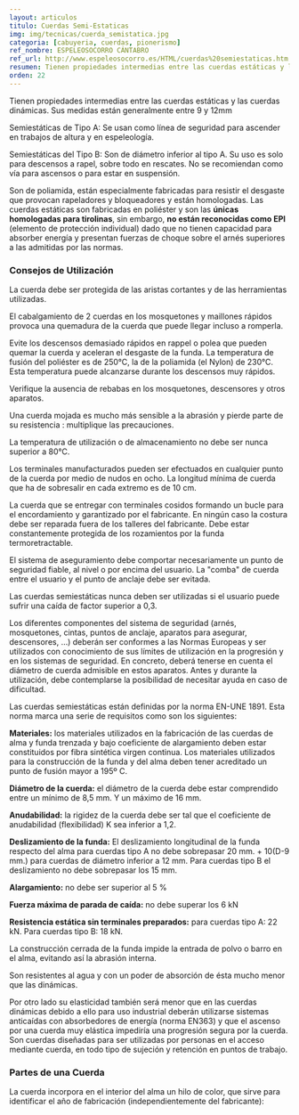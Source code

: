 ```yaml
---
layout: articulos
titulo: Cuerdas Semi-Estaticas
img: img/tecnicas/cuerda_semistatica.jpg
categoria: [cabuyeria, cuerdas, pionerismo]
ref_nombre: ESPELEOSOCORRO CÁNTABRO
ref_url: http://www.espeleosocorro.es/HTML/cuerdas%20semiestaticas.htm
resumen: Tienen propiedades intermedias entre las cuerdas estáticas y las cuerdas dinámicas. Sus medidas están generalmente entre 9 y 12mm
orden: 22
---
```

Tienen propiedades intermedias entre las cuerdas estáticas y las cuerdas dinámicas. Sus medidas están generalmente entre 9 y 12mm

Semiestáticas de Tipo A: Se usan como línea de seguridad para ascender en trabajos de altura y en espeleología.

Semiestáticas del Tipo B: Son de diámetro inferior al tipo A. Su uso es solo para descensos a rapel, sobre todo en rescates. No se recomiendan como vía para ascensos o para estar en suspensión.

Son de poliamida, están especialmente fabricadas para resistir el desgaste que provocan rapeladores y bloqueadores y están homologadas. Las cuerdas estáticas son fabricadas en poliéster y son las **únicas homologadas para tirolinas**, sin embargo, **no están reconocidas como EPI** (elemento de protección individual) dado que no tienen capacidad para absorber energía y presentan fuerzas de choque sobre el arnés superiores a las admitidas por las normas.

### Consejos de Utilización

La cuerda debe ser protegida de las aristas cortantes y de las herramientas utilizadas.

El cabalgamiento de 2 cuerdas en los mosquetones y maillones rápidos provoca una quemadura de la cuerda que puede llegar incluso a romperla.

Evite los descensos demasiado rápidos en rappel o polea que pueden quemar la cuerda y aceleran el desgaste de la funda. La temperatura de fusión del poliéster es de 250°C, la de la poliamida (el Nylon) de 230°C. Esta temperatura puede alcanzarse durante los descensos muy rápidos.

Verifique la ausencia de rebabas en los mosquetones, descensores y otros aparatos.

Una cuerda mojada es mucho más sensible a la abrasión y pierde parte de su resistencia : multiplique las precauciones.

La temperatura de utilización o de almacenamiento no debe ser nunca superior a 80°C.

Los terminales manufacturados pueden ser efectuados en cualquier punto de la cuerda por medio de nudos en ocho. La longitud mínima de cuerda que ha de sobresalir en cada extremo es de 10 cm.

La cuerda que se entregar con terminales cosidos formando un bucle para el encordamiento y garantizado por el fabricante. En ningún caso la costura debe ser reparada fuera de los talleres del fabricante. Debe estar constantemente protegida de los rozamientos por la funda termoretractable.

El sistema de aseguramiento debe comportar necesariamente un punto de seguridad fiable, al nivel o por encima del usuario. La "comba" de cuerda entre el usuario y el punto de anclaje debe ser evitada.

Las cuerdas semiestáticas nunca deben ser utilizadas si el usuario puede sufrir una caída de factor superior a 0,3.

Los diferentes componentes del sistema de seguridad (arnés, mosquetones, cintas, puntos de anclaje, aparatos para asegurar, descensores, ...) deberán ser conformes a las Normas Europeas y ser utilizados con conocimiento de sus límites de utilización en la progresión y en los sistemas de seguridad. En concreto, deberá tenerse en cuenta el diámetro de cuerda admisible en estos aparatos. Antes y durante la utilización, debe contemplarse la posibilidad de necesitar ayuda en caso de dificultad.

Las cuerdas semiestáticas están definidas por la norma EN-UNE 1891. Esta norma marca una serie de requisitos como son los siguientes:

**Materiales:** los materiales utilizados en la fabricación de las cuerdas de alma y funda trenzada y bajo coeficiente de alargamiento deben estar constituidos por fibra sintética virgen continua. Los materiales utilizados para la construcción de la funda y del alma deben tener acreditado un punto de fusión mayor a 195º C.

**Diámetro de la cuerda:** el diámetro de la cuerda debe estar comprendido entre un mínimo de 8,5 mm. Y un máximo de 16 mm.

**Anudabilidad:** la rigidez de la cuerda debe ser tal que el coeficiente de anudabilidad (flexibilidad) K sea inferior a 1,2.

**Deslizamiento de la funda:** El deslizamiento longitudinal de la funda respecto del alma para cuerdas tipo A no debe sobrepasar 20 mm. + 10(D-9 mm.) para cuerdas de diámetro inferior a 12 mm. Para cuerdas tipo B el deslizamiento no debe sobrepasar los 15 mm.

**Alargamiento:** no debe ser superior al 5 %

**Fuerza máxima de parada de caída:** no debe superar los 6 kN

**Resistencia estática sin terminales preparados:** para cuerdas tipo A: 22 kN. Para cuerdas tipo B: 18 kN.

La construcción cerrada de la funda impide la entrada de polvo o barro en el alma, evitando así la abrasión interna.

Son resistentes al agua y con un poder de absorción de ésta mucho menor que las dinámicas.

Por otro lado su elasticidad también será menor que en las cuerdas dinámicas debido a ello para uso industrial deberán utilizarse sistemas anticaídas con absorbedores de energía (norma EN363) y que el ascenso por una cuerda muy elástica impediría una progresión segura por la cuerda. Son cuerdas diseñadas para ser utilizadas por personas en el acceso mediante cuerda, en todo tipo de sujeción y retención en puntos de trabajo.

### Partes de una Cuerda

<amp-img src="{{site.baseurl}}/img/tecnicas/cuerda_semistatica1.jpg" width="550" height="192" alt="{{page.titulo}}" layout="responsive" class="rounded"></amp-img>

La cuerda incorpora en el interior del alma un hilo de color, que sirve para identificar el año de fabricación (independientemente del fabricante):

<amp-img src="{{site.baseurl}}/img/tecnicas/cuerda_semistatica2.jpg" width="330" height="222" alt="{{page.titulo}}" layout="fixed" class="img right rounded"></amp-img>